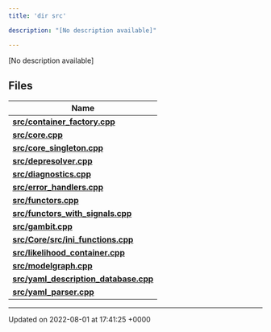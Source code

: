 ```yaml
---
title: 'dir src'

description: "[No description available]"

---
```







[No description available]

## Files

| Name           |
| -------------- |
| **[src/container_factory.cpp](/documentation/code/darkbit_development/files/container__factory_8cpp/#file-container-factory.cpp)**  |
| **[src/core.cpp](/documentation/code/darkbit_development/files/core_8cpp/#file-core.cpp)**  |
| **[src/core_singleton.cpp](/documentation/code/darkbit_development/files/core__singleton_8cpp/#file-core-singleton.cpp)**  |
| **[src/depresolver.cpp](/documentation/code/darkbit_development/files/depresolver_8cpp/#file-depresolver.cpp)**  |
| **[src/diagnostics.cpp](/documentation/code/darkbit_development/files/diagnostics_8cpp/#file-diagnostics.cpp)**  |
| **[src/error_handlers.cpp](/documentation/code/darkbit_development/files/error__handlers_8cpp/#file-error-handlers.cpp)**  |
| **[src/functors.cpp](/documentation/code/darkbit_development/files/functors_8cpp/#file-functors.cpp)**  |
| **[src/functors_with_signals.cpp](/documentation/code/darkbit_development/files/functors__with__signals_8cpp/#file-functors-with-signals.cpp)**  |
| **[src/gambit.cpp](/documentation/code/darkbit_development/files/gambit_8cpp/#file-gambit.cpp)**  |
| **[src/Core/src/ini_functions.cpp](/documentation/code/darkbit_development/files/core_2src_2ini__functions_8cpp/#file-core/src/ini-functions.cpp)**  |
| **[src/likelihood_container.cpp](/documentation/code/darkbit_development/files/likelihood__container_8cpp/#file-likelihood-container.cpp)**  |
| **[src/modelgraph.cpp](/documentation/code/darkbit_development/files/modelgraph_8cpp/#file-modelgraph.cpp)**  |
| **[src/yaml_description_database.cpp](/documentation/code/darkbit_development/files/yaml__description__database_8cpp/#file-yaml-description-database.cpp)**  |
| **[src/yaml_parser.cpp](/documentation/code/darkbit_development/files/yaml__parser_8cpp/#file-yaml-parser.cpp)**  |






-------------------------------

Updated on 2022-08-01 at 17:41:25 +0000
